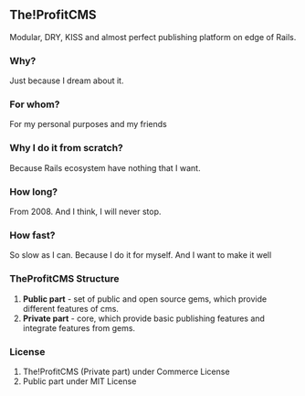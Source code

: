 ## The!ProfitCMS

Modular, DRY, KISS and almost perfect publishing platform on edge of Rails.

### Why?

Just because I dream about it.

### For whom?

For my personal purposes and my friends

### Why I do it from scratch?

Because Rails ecosystem have nothing that I want.

### How long?

From 2008. And I think, I will never stop.

### How fast?

So slow as I can. Because I do it for myself. And I want to make it well

### TheProfitCMS Structure

1. **Public part** - set of public and open source gems, which provide different features of cms.
2. **Private part** - core, which provide basic publishing features and integrate features from gems.

### License

1. The!ProfitCMS (Private part) under Commerce License
2. Public part under MIT License
